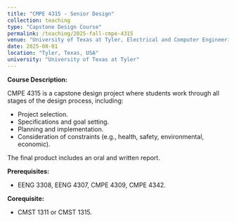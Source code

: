 ```yaml
---
title: "CMPE 4315 - Senior Design"
collection: teaching
type: "Capstone Design Course"
permalink: /teaching/2025-fall-cmpe-4315
venue: "University of Texas at Tyler, Electrical and Computer Engineering Department"
date: 2025-08-01
location: "Tyler, Texas, USA"
university: "University of Texas at Tyler"
---
```

**Course Description:**

CMPE 4315 is a capstone design project where students work through all stages of the design process, including:
- Project selection.
- Specifications and goal setting.
- Planning and implementation.
- Consideration of constraints (e.g., health, safety, environmental, economic).

The final product includes an oral and written report.

**Prerequisites:**
- EENG 3308, EENG 4307, CMPE 4309, CMPE 4342.

**Corequisite:**
- CMST 1311 or CMST 1315.
